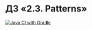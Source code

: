 # ДЗ «2.3. Patterns»

[![Java CI with Gradle](https://github.com/rtmwrk/jhw16/actions/workflows/gradle.yml/badge.svg?event=push)](https://github.com/rtmwrk/jhw16/actions/workflows/gradle.yml)
